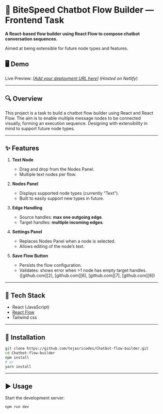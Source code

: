# 🧠 BiteSpeed Chatbot Flow Builder — Frontend Task

**A React-based flow builder using React Flow to compose chatbot conversation sequences.**

Aimed at being extensible for future node types and features.

## 🖥️ Demo

Live Preview: *\[[Add your deployment URL here](https://chatbot-flow-builder-bitespeed.netlify.app/)]*
(*Hosted on Netlify*)

---

## 🔍 Overview

This project is a task to build a chatbot flow builder using React and React Flow. The aim is to enable multiple message nodes to be connected visually, forming an execution sequence. Designing with extensibility in mind to support future node types.

---

## ✨ Features

1. **Text Node**

   * Drag and drop from the Nodes Panel.
   * Multiple text nodes per flow.

2. **Nodes Panel**

   * Displays supported node types (currently “Text”).
   * Built to easily support new types in future.

3. **Edge Handling**

   * Source handles: **max one outgoing edge**.
   * Target handles: **multiple incoming edges**.

4. **Settings Panel**

   * Replaces Nodes Panel when a node is selected.
   * Allows editing of the node’s text.

5. **Save Flow Button**

   * Persists the flow configuration.
   * Validates: shows error when >1 node has empty target handles. ([github.com][2], [github.com][6], [github.com][7], [github.com][8])

---

## 🧱 Tech Stack

* React (JavaScript)
* [React Flow](https://reactflow.dev/)
* Tailwind css

---

## 🚀 Installation

```bash
git clone https://github.com/tejasricodes/Chatbot-flow-builder.git
cd Chatbot-flow-builder
npm install
# or
yarn install
```

---

## ▶️ Usage

Start the development server:

```bash
npm run dev











